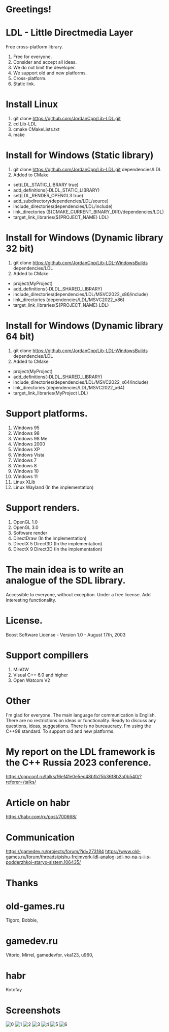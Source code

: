 # Greetings!

# LDL - Little Directmedia Layer
Free cross-platform library.

1. Free for everyone.
2. Consider and accept all ideas.
3. We do not limit the developer.
4. We support old and new platforms.
5. Cross-platform.
6. Static link.

# Install Linux
1. git clone https://github.com/JordanCpp/Lib-LDL.git
2. cd Lib-LDL
3. cmake CMakeLists.txt
4. make

# Install for Windows (Static library)
1. git clone https://github.com/JordanCpp/Lib-LDL.git dependencies/LDL 
2. Added to CMake
- set(LDL_STATIC_LIBRARY true)
- add_definitions(-DLDL_STATIC_LIBRARY)
- set(LDL_RENDER_OPENGL3 true)
- add_subdirectory(dependencies/LDL/source)
- include_directories(dependencies/LDL/include)
- link_directories   (${CMAKE_CURRENT_BINARY_DIR}/dependencies/LDL)
- target_link_libraries(${PROJECT_NAME} LDL)

# Install for Windows (Dynamic library 32 bit)
1. git clone https://github.com/JordanCpp/Lib-LDL-WindowsBuilds dependencies/LDL 
2. Added to CMake
- project(MyProject)
- add_definitions(-DLDL_SHARED_LIBRARY)
- include_directories(dependencies/LDL/MSVC2022_x86/include)
- link_directories   (dependencies/LDL/MSVC2022_x86)
- target_link_libraries(${PROJECT_NAME} LDL)

# Install for Windows (Dynamic library 64 bit)
1. git clone https://github.com/JordanCpp/Lib-LDL-WindowsBuilds dependencies/LDL 
2. Added to CMake
- project(MyProject)
- add_definitions(-DLDL_SHARED_LIBRARY)
- include_directories(dependencies/LDL/MSVC2022_x64/include)
- link_directories   (dependencies/LDL/MSVC2022_x64)
- target_link_libraries(MyProject LDL)

# Support platforms.
1. Windows 95
2. Windows 98
3. Windows 98 Me
4. Windows 2000
5. Windows XP
6. Windows Vista
7. Windows 7
8. Windows 8
9. Windows 10
10. Windows 11
11. Linux XLib
12. Linux Wayland (In the implementation)

# Support renders.
1. OpenGL 1.0
2. OpenGL 3.0
3. Software render
4. DirectDraw (In the implementation)
5. DirectX 5 Direct3D (In the implementation)
6. DirectX 9 Direct3D (In the implementation)


# The main idea is to write an analogue of the SDL library. 
Accessible to everyone, without exception. 
Under a free license. Add interesting functionality.

# License.
Boost Software License - Version 1.0 - August 17th, 2003

# Support compillers
1. MinGW
2. Visual C++ 6.0 and higher
3. Open Watcom V2

# Other
I'm glad for everyone. The main language for communication is English. There are no restrictions on ideas or functionality. 
Ready to discuss any questions, ideas, suggestions. There is no bureaucracy.
I'm using the C++98 standard. To support old and new platforms.

# My report on the LDL framework is the C++ Russia 2023 conference.
https://cppconf.ru/talks/16ef41e0e5ec48bfb25b36f8b2a0b540/?referer=/talks/

# Article on habr
https://habr.com/ru/post/700668/

# Communication
https://gamedev.ru/projects/forum/?id=273184
https://www.old-games.ru/forum/threads/pishu-frejmvork-ldl-analog-sdl-no-na-s-i-s-podderzhkoj-staryx-sistem.106435/

# Thanks


# old-games.ru
Tigoro, 
Bobbie,


# gamedev.ru
Vitorio,
Mirrel,
gamedevfor,
vka123,
u960,


# habr
Kotofay

# Screenshots
![0](Screenshots/12_TileMap2.jpg)
![1](Screenshots/10_TileMap.jpg)
![2](Screenshots/1.jpg)
![3](Screenshots/2.jpg)
![4](Screenshots/3.jpg)
![5](Screenshots/4.jpg)
![6](Screenshots/5.jpg)